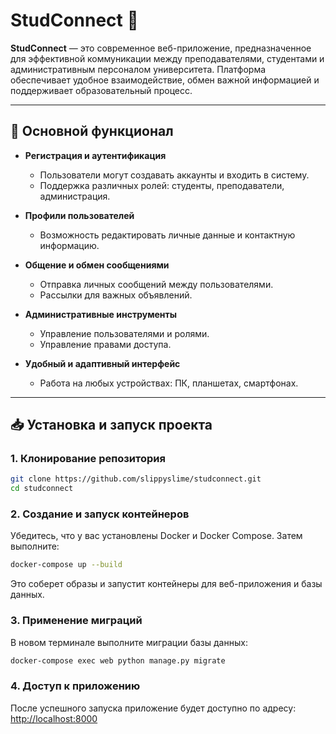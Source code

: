 # StudConnect 📡

**StudConnect** — это современное веб-приложение, предназначенное для эффективной коммуникации между преподавателями, студентами и административным персоналом университета. Платформа обеспечивает удобное взаимодействие, обмен важной информацией и поддерживает образовательный процесс.

---

## 🚀 Основной функционал

- **Регистрация и аутентификация**
  - Пользователи могут создавать аккаунты и входить в систему.
  - Поддержка различных ролей: студенты, преподаватели, администрация.

- **Профили пользователей**
  - Возможность редактировать личные данные и контактную информацию.

- **Общение и обмен сообщениями**
  - Отправка личных сообщений между пользователями.
  - Рассылки для важных объявлений.

- **Административные инструменты**
  - Управление пользователями и ролями.
  - Управление правами доступа.

- **Удобный и адаптивный интерфейс**
  - Работа на любых устройствах: ПК, планшетах, смартфонах.

---

## 📥 Установка и запуск проекта

### 1. Клонирование репозитория

```bash
git clone https://github.com/slippyslime/studconnect.git
cd studconnect
```



### 2. Создание и запуск контейнеров

Убедитесь, что у вас установлены Docker и Docker Compose. Затем выполните:

```bash
docker-compose up --build
```



Это соберет образы и запустит контейнеры для веб-приложения и базы данных.

### 3. Применение миграций

В новом терминале выполните миграции базы данных:

```bash
docker-compose exec web python manage.py migrate
```



### 4. Доступ к приложению

После успешного запуска приложение будет доступно по адресу: [http://localhost:8000](http://localhost:8000)
